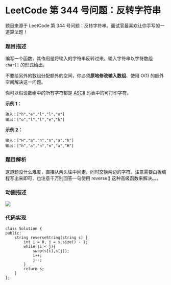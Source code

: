 # LeetCode 第 344 号问题：反转字符串


>


题目来源于 LeetCode 第 344 号问题：反转字符串。面试官最喜欢让你手写的一道算法题！

### 题目描述

编写一个函数，其作用是将输入的字符串反转过来。输入字符串以字符数组 `char[]` 的形式给出。

不要给另外的数组分配额外的空间，你必须**原地修改输入数组**、使用 O(1) 的额外空间解决这一问题。

你可以假设数组中的所有字符都是 [ASCII](https://baike.baidu.com/item/ASCII) 码表中的可打印字符。

**示例 1：**

```
输入：["h","e","l","l","o"]
输出：["o","l","l","e","h"]
```

**示例 2：**

```
输入：["H","a","n","n","a","h"]
输出：["h","a","n","n","a","H"]
```

### 

### 题目解析

这道题没什么难度，直接从两头往中间走，同时交换两边的字符。注意需要白板编程写出来即可，也注意千万别回答一句使用 reverse() 这种高级函数来解决。。。

### 动画描述

![](<https://bucket-1257126549.cos.ap-guangzhou.myqcloud.com/blog/ariy2.gif>)

### 代码实现

```
class Solution {
public:
    string reverseString(string s) {
        int i = 0, j = s.size() - 1;
        while (i < j){
            swap(s[i],s[j]);
            i++;
            j--;
        }
        return s;
    }
};
```





